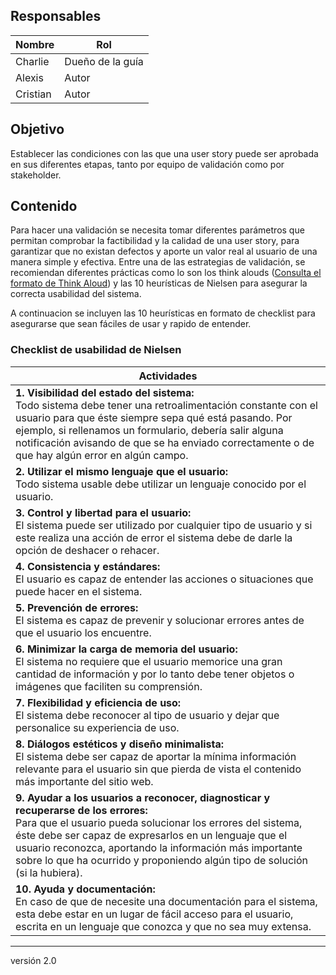 ## Responsables
Nombre     | Rol
-----------|------------------
Charlie    | Dueño de la guía
Alexis     | Autor
Cristian   | Autor

## Objetivo

Establecer las condiciones con las que una user story puede ser aprobada en sus diferentes etapas, tanto por equipo de validación como por stakeholder.

## Contenido
Para hacer una validación se necesita tomar diferentes parámetros que permitan comprobar la factibilidad y la calidad de una user story, para garantizar que no existan defectos y aporte un valor real al usuario de una manera simple y efectiva. Entre una de las estrategias de validación, se recomiendan diferentes prácticas como lo son los think alouds ([Consulta el formato de Think Aloud](https://drive.google.com/file/d/1AiwO6-m2auzmky6S-LVg5ssMjTsxumKl/view?usp=sharing)) y las 10 heurísticas  de Nielsen para asegurar la correcta usabilidad del sistema.

A continuacion se incluyen las 10 heurísticas en formato de checklist para asegurarse que sean fáciles de usar y rapido de entender.


### Checklist de usabilidad de Nielsen 

<table>
    <thead>
        <tr>
            <th>Actividades</th>
        </tr>
    </thead>
    <tbody>
        <tr>
            <td><strong>1. Visibilidad del estado del sistema:</strong></br>Todo sistema debe tener una retroalimentación constante con el usuario para que éste siempre sepa qué está pasando. Por ejemplo, si rellenamos un formulario, debería salir alguna notificación avisando de que se ha enviado correctamente o de que hay algún error en algún campo.</td>
        </tr>
        <tr>
            <td><strong>2. Utilizar el mismo lenguaje que el usuario:</strong></br> Todo sistema usable debe utilizar un lenguaje conocido por el usuario.</td>
        </tr>
        <tr>
            <td><strong>3. Control y libertad para el usuario:</strong></br>El sistema puede ser utilizado por cualquier tipo de usuario y si este realiza una acción de error el sistema debe de darle la opción de deshacer o rehacer.</td>
        </tr>
        <tr>
            <td><strong>4. Consistencia y estándares:</strong></br>El usuario es capaz de entender las acciones o situaciones que puede hacer en el sistema.</td>
        </tr>
        <tr>
            <td><strong>5. Prevención de errores:</strong></br>El sistema es capaz de prevenir y solucionar errores antes de que el usuario los encuentre. </td>
        </tr>
        <tr>
            <td><strong>6. Minimizar la carga de memoria del usuario:</strong></br>El sistema no requiere que el usuario memorice una gran cantidad de información y por lo tanto debe tener objetos o imágenes que faciliten su comprensión.</td>
        </tr>
        <tr>
            <td><strong>7. Flexibilidad y eficiencia de uso:</strong></br>El sistema debe reconocer al tipo de usuario y dejar que personalice su experiencia de uso.</td>
        </tr>
        <tr>
            <td><strong>8. Diálogos estéticos y diseño minimalista:</strong></br>El sistema debe ser capaz de aportar la mínima información relevante para el usuario sin que pierda de vista el contenido más importante del sitio web.</td>
        </tr>
        <tr>
            <td><strong>9. Ayudar a los usuarios a reconocer, diagnosticar y recuperarse de los errores:</strong></br>Para que el usuario pueda solucionar los errores del sistema, éste debe ser capaz de expresarlos en un lenguaje que el usuario reconozca, aportando la información más importante sobre lo que ha ocurrido y proponiendo algún tipo de solución (si la hubiera).</td>
        </tr>
        <tr>
            <td><strong>10. Ayuda y documentación:</strong></br>En caso de que de necesite una documentación para el sistema, esta debe estar en un lugar de fácil acceso para el usuario, escrita en un lenguaje que conozca y que no sea muy extensa.</td>
        </tr>
    </tbody>
</table>

***
versión 2.0
